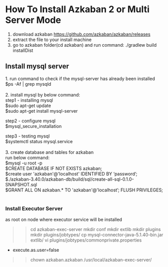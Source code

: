 <H1>How To Install Azkaban 2 or Multi Server Mode</H1>

1. download azkaban https://github.com/azkaban/azkaban/releases
2. extract the file to your install machine
3. go to azkaban folder(cd azkaban) and run command: ./gradlew build installDist

<H2> Install mysql server</H2>
1. run command to check if the mysql-server has already been installed <br/>
$ps -Af | grep mysqld<br/>
<br/>
2. install mysql by below command:<br/>
step1 - installing mysql<br/>
$sudo apt-get update<br/>
$sudo apt-get install mysql-server<br/>

step2 - configure mysql<br/>
$mysql_secure_installation<br/>

step3 - testing mysql<br/>
$systemctl status mysql.service<br/>
<br/>
3. create database and tables for azkaban<br/>
run below command:<br/>
$mysql -u root -p<br/>
$CREATE DATABASE IF NOT EXISTS azkaban;<br/>
$create user 'azkaban'@'localhost' IDENTIFIED BY ‘password’;<br/>
$./azkaban-3.40.0/azkaban-db/build/sql/create-all-sql-0.1.0-SNAPSHOT.sql<br/>
$GRANT ALL ON azkaban.* TO 'azkaban'@'localhost’; FLUSH PRIVILEGES;<br/>
<br/>
<h3>Install Executor Server</h3>

as root on node where executor service will be installed
>> cd azkaban-exec-server
>> mkdir conf
>> mkdir extlib
>> mkdir plugins
>> mkdir plugins/jobtypes/
>> cp mysql-connector-java-5.1.40-bin.jar extlib/
>> vi plugins/jobtypes/commonprivate.properties
- execute.as.user=false
>> chown azkaban.azkaban /usr/local/azkaban-exec-server/



